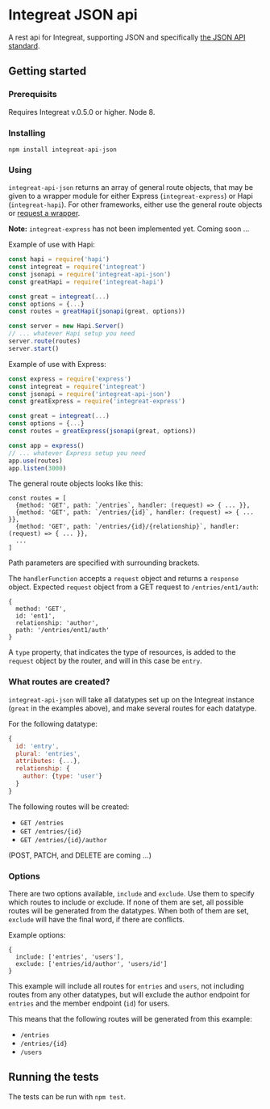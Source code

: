 # Integreat JSON api

A rest api for Integreat, supporting JSON and specifically
[the JSON API standard](http://jsonapi.org).

## Getting started

### Prerequisits

Requires Integreat v.0.5.0 or higher. Node 8.

### Installing

```
npm install integreat-api-json
```

### Using

`integreat-api-json` returns an array of general route objects, that may be
given to a wrapper module for either Express (`integreat-express`) or Hapi
(`integreat-hapi`). For other frameworks, either use the general route objects
or [request a wrapper](https://github.com/integreat-io/integreat-api-json/issues).

**Note:** `integreat-express` has not been implemented yet. Coming soon ...

Example of use with Hapi:

```javascript
const hapi = require('hapi')
const integreat = require('integreat')
const jsonapi = require('integreat-api-json')
const greatHapi = require('integreat-hapi')

const great = integreat(...)
const options = {...}
const routes = greatHapi(jsonapi(great, options))

const server = new Hapi.Server()
// ... whatever Hapi setup you need
server.route(routes)
server.start()
```

Example of use with Express:

```javascript
const express = require('express')
const integreat = require('integreat')
const jsonapi = require('integreat-api-json')
const greatExpress = require('integreat-express')

const great = integreat(...)
const options = {...}
const routes = greatExpress(jsonapi(great, options))

const app = express()
// ... whatever Express setup you need
app.use(routes)
app.listen(3000)
```

The general route objects looks like this:

```
const routes = [
  {method: 'GET', path: `/entries`, handler: (request) => { ... }},
  {method: 'GET', path: `/entries/{id}`, handler: (request) => { ... }},
  {method: 'GET', path: `/entries/{id}/{relationship}`, handler: (request) => { ... }},
  ...
]
```

Path parameters are specified with surrounding brackets.

The `handlerFunction` accepts a `request` object and returns a `response`
object. Expected `request` object from a GET request to `/entries/ent1/auth`:
```
{
  method: 'GET',
  id: 'ent1',
  relationship: 'author',
  path: '/entries/ent1/auth'
}
```

A `type` property, that indicates the type of resources, is added to the
`request` object by the router, and will in this case be `entry`.

### What routes are created?

`integreat-api-json` will take all datatypes set up on the Integreat instance
(`great` in the examples above), and make several routes for each datatype.

For the following datatype:

```javascript
{
  id: 'entry',
  plural: 'entries',
  attributes: {...},
  relationship: {
    author: {type: 'user'}
  }
}
```

The following routes will be created:
- `GET /entries`
- `GET /entries/{id}`
- `GET /entries/{id}/author`

(POST, PATCH, and DELETE are coming ...)

### Options

There are two options available, `include` and `exclude`. Use them to specify
which routes to include or exclude. If none of them are set, all possible routes
will be generated from the datatypes. When both of them are set, `exclude` will
have the final word, if there are conflicts.

Example options:
```
{
  include: ['entries', 'users'],
  exclude: ['entries/id/author', 'users/id']
}
```

This example will include all routes for `entries` and `users`, not including
routes from any other datatypes, but will exclude the author endpoint for
`entries` and the member endpoint (`id`) for users.

This means that the following routes will be generated from this example:
- `/entries`
- `/entries/{id}`
- `/users`

## Running the tests

The tests can be run with `npm test`.

